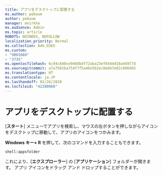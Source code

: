 ```yaml
---
title: アプリをデスクトップに配置する
ms.author: pebaum
author: pebaum
manager: mnirkhe
ms.audience: Admin
ms.topic: article
ROBOTS: NOINDEX, NOFOLLOW
localization_priority: Normal
ms.collection: Adm_O365
ms.custom:
- "9001668"
- "3735"
ms.openlocfilehash: 6c94c840ce9460bdf72aba23ef6444d18a44977d
ms.sourcegitcommit: a7a7581ba754f7f5a46e5b2ec0e667e82c8964b5
ms.translationtype: HT
ms.contentlocale: ja-JP
ms.lasthandoff: 02/26/2020
ms.locfileid: "42280868"
---
```

# <a name="put-apps-on-the-desktop"></a>アプリをデスクトップに配置する

[**スタート**] メニューでアプリを検索し、マウスの左ボタンを押しながらアイコンをデスクトップに移動して、アプリのアイコンをつかみます。

**Windows キー+ R** を押して、次のコマンドを入力することもできます。

`shell:appsfolder`

これにより、[**エクスプローラー**] の [**アプリケーション**] フォルダーが開きます。 アプリ アイコンをドラッグ アンド ドロップすることができます。
